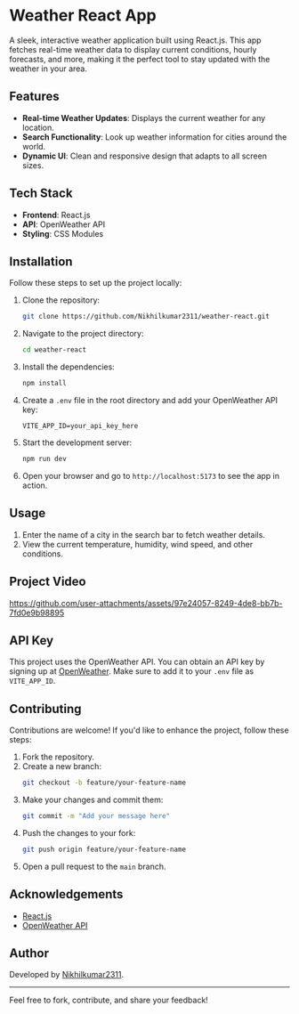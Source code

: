 # Weather React App

A sleek, interactive weather application built using React.js. This app fetches real-time weather data to display current conditions, hourly forecasts, and more, making it the perfect tool to stay updated with the weather in your area.

## Features

- **Real-time Weather Updates**: Displays the current weather for any location.
- **Search Functionality**: Look up weather information for cities around the world.
- **Dynamic UI**: Clean and responsive design that adapts to all screen sizes.

## Tech Stack

- **Frontend**: React.js
- **API**: OpenWeather API
- **Styling**: CSS Modules

## Installation

Follow these steps to set up the project locally:

1. Clone the repository:

   ```bash
   git clone https://github.com/Nikhilkumar2311/weather-react.git
   ```

2. Navigate to the project directory:

   ```bash
   cd weather-react
   ```

3. Install the dependencies:

   ```bash
   npm install
   ```

4. Create a `.env` file in the root directory and add your OpenWeather API key:

   ```env
   VITE_APP_ID=your_api_key_here
   ```

5. Start the development server:

   ```bash
   npm run dev
   ```

6. Open your browser and go to `http://localhost:5173` to see the app in action.

## Usage

1. Enter the name of a city in the search bar to fetch weather details.
2. View the current temperature, humidity, wind speed, and other conditions.

## Project Video

https://github.com/user-attachments/assets/97e24057-8249-4de8-bb7b-7fd0e9b98895

## API Key

This project uses the OpenWeather API. You can obtain an API key by signing up at [OpenWeather](https://openweathermap.org/). Make sure to add it to your `.env` file as `VITE_APP_ID`.

## Contributing

Contributions are welcome! If you'd like to enhance the project, follow these steps:

1. Fork the repository.
2. Create a new branch:
   ```bash
   git checkout -b feature/your-feature-name
   ```
3. Make your changes and commit them:
   ```bash
   git commit -m "Add your message here"
   ```
4. Push the changes to your fork:
   ```bash
   git push origin feature/your-feature-name
   ```
5. Open a pull request to the `main` branch.

## Acknowledgements

- [React.js](https://reactjs.org/)
- [OpenWeather API](https://openweathermap.org/api)

## Author

Developed by [Nikhilkumar2311](https://github.com/Nikhilkumar2311).

---

Feel free to fork, contribute, and share your feedback!
